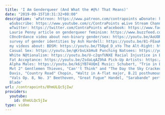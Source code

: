 ```yaml
---
title: 'I Am Genderqueer (And What the #@%! That Means)'
date: "2019-09-15T10:31:32+08:00"
description: '✿Patreon: https://www.patreon.com/contrapoints ✿Donate: https://www.paypal.com/cgi-bin/webscr?cmd=_donations&business=QAXL4AUZAQY7C&lc=US&item_name=ContraPoints&currency_code=USD&bn=PP%2dDonationsBF%3abtn_donateCC_LG%2egif%3aNonHosted
  ✿Subscribe: https://www.youtube.com/c/ContraPoints ✿Live Stream Channel: https://www.youtube.com/channel/UCGh4KSR8TZZlyq3qQDBsBLA
  ✿Twitter: https://twitter.com/ContraPoints ✿Facebook: https://www.facebook.com/ContraPoints/
  Laurie Penny article on genderqueer feminism: https://www.buzzfeed.com/lauriepenny/how-to-be-a-genderqueer-feminist
  C0nc0rdance video about non-binary gender/sex: https://youtu.be/AoUORx0LeIc Epic
  survey of gender identities by Ash Hardell: https://youtu.be/81-FEauK9II Check out
  my videos about: BDSM: https://youtu.be/T58pd_D_xYo The Alt-Right: https://youtu.be/a3XjRO4-kGk
  Casual Sex: https://youtu.be/qKrbvLkbHu8 Punching Natsees: https://youtu.be/iEyL1rDe60w
  White N@tionalism: https://youtu.be/U-c2qnfUNXE Racial Injustice in Baltimore: https://youtu.be/8r6GBo_7UNc
  Fat Acceptance: https://youtu.be/ZsdaLqAZ9hA Pick-Up Artists: https://youtu.be/bTomsgnRZFk
  Alpha Males: https://youtu.be/k6jYB74UQmI Music: Schubert, "Trio in E-flat Major,
  Mvt 2" Gentlemen Thieves, "Can''t Think" and "The Day the Sky Cracked" Donville
  Davis, "Country Road" Chopin, "Waltz in A-flat major, B.21 posthumous" Barrios,
  "Vals Op. 8, No. 3" Beethoven, "Great Fugue" Handel, "Sarabande" performed by Zoë
  Blade'
url: /contrapoints/0hmULQc5jIw/
providers:
  youtube:
    id: 0hmULQc5jIw
type: video
---
```

